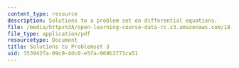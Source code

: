 ```yaml
---
content_type: resource
description: Solutions to a problem set on differential equations.
file: /media/https%3A/open-learning-course-data-rc.s3.amazonaws.com/18-034-honors-differential-equations-spring-2009/353942fa09c04dc0e5fa069b3771ca51_MIT18_034s09_sol_pset03.pdf
file_type: application/pdf
resourcetype: Document
title: Solutions to Problemset 3
uid: 353942fa-09c0-4dc0-e5fa-069b3771ca51
---
```


